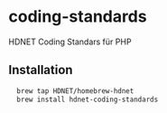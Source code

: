 # coding-standards
HDNET Coding Standars für PHP

## Installation
```sh
  brew tap HDNET/homebrew-hdnet
  brew install hdnet-coding-standards
```

